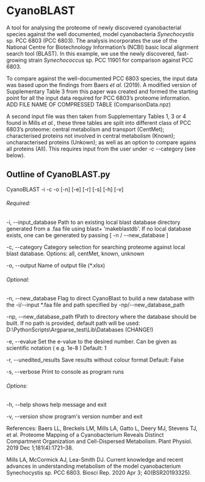 # CyanoBLAST

A tool for analysing the proteome of newly discovered cyanobacterial species against the well documented, model cyanobacteria *Synechocystis* sp. PCC 6803 (PCC 6803). The analysis incorporates the use of the National Centre for Biotechnology Information’s (NCBI) basic local alignment search tool (BLAST). In this example, we use the newly discovered, fast-growing strain *Synechococcus* sp. PCC 11901 for comparison against PCC 6803.


To compare against the well-documented PCC 6803 species, the input data was based upon the findings from Baers *et al.* (2019). A modified version of Supplementary Table 3 from this paper was created and formed the starting point for all the input data required for PCC 6803’s proteome information. ADD FILE NAME OF COMPRESSED TABLE (ComparisonData.npz)


A second input file was then taken from Supplementary Tables 1, 3 or 4 found in Mills *et al.*, these three tables are split into different class of PCC 6803’s proteome: central metabolism and transport (CentMet); characterised proteins not involved in central metabolism (Known); uncharacterised proteins (Unkown); as well as an option to compare agains all proteins (All). This requires input from the user under -c --category (see below).


## Outline of CyanoBLAST.py
CyanoBLAST -i -c -o [-n] [-e] [-r] [-s] [-h] [-v]

###### Required:
  -i, --input_database          Path to an existing local blast database directory generated from a .faa file
                                using blast+ 'makeblastdb'. If no local database exists, one can be
                                generated by passing [ -n / --new_database ]
                       
  -c, --category                Category selection for searching proteome against local blast database.
                                Options:  all, centMet, known, unknown
                      
  -o, --output                  Name of output file (*.xlsx)

###### Optional:
  -n, --new_database  			    Flag to direct CyanoBlast to build a new database with the -i/--input \*.faa file
                              	and path specified by -np/--new_database_path
 
   -np, --new_database_path     fPath to directory where the database should be built.
                                If no path is provided, default path will be used: D:\PythonScripts\Argparse_test\Lib\Databases (CHANGE!)
 
  -e, --evalue                  Set the e-value to the desired number. Can be given as scientific notation ( e.g. 1e-8 )
                                Default: 1
                        
  -r, --unedited_results        Save results without colour format
                                Default: False
                            
  -s, --verbose                 Print to console as program runs

###### Options:
  -h, --help                    shows help message and exit
  
  -v, --version                 show program's version number and exit    
  
References: Baers LL, Breckels LM, Mills LA, Gatto L, Deery MJ, Stevens TJ, et al. Proteome Mapping of a Cyanobacterium Reveals Distinct Compartment Organization and Cell-Dispersed Metabolism. Plant Physiol. 2019 Dec 1;181(4):1721–38.

Mills LA, McCormick AJ, Lea-Smith DJ. Current knowledge and recent advances in understanding metabolism of the model cyanobacterium Synechocystis sp. PCC 6803. Biosci Rep. 2020 Apr 3; 40(BSR20193325).
